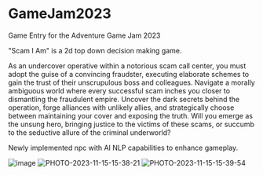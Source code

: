 # GameJam2023
Game Entry for the Adventure Game Jam 2023 

"Scam I Am" is a 2d top down decision making game.

As an undercover operative within a notorious scam call center, you must adopt the guise of a convincing fraudster, executing elaborate schemes to gain the trust of their unscrupulous boss and colleagues. Navigate a morally ambiguous world where every successful scam inches you closer to dismantling the fraudulent empire. Uncover the dark secrets behind the operation, forge alliances with unlikely allies, and strategically choose between maintaining your cover and exposing the truth. Will you emerge as the unsung hero, bringing justice to the victims of these scams, or succumb to the seductive allure of the criminal underworld?

Newly implemented npc with AI NLP capabilities to enhance gameplay.

![image](https://github.com/lusr18/GameJam2023/assets/67540142/3df738cd-0023-4423-880d-dc8bbbf7b606)
![PHOTO-2023-11-15-15-38-21](https://github.com/lusr18/GameJam2023/assets/67540142/8202a496-9eb8-4ef6-b9e2-fb94f926826b)
![PHOTO-2023-11-15-15-39-54](https://github.com/lusr18/GameJam2023/assets/67540142/d331f760-e5d4-4467-a094-fbd7f5d3a4b6)
